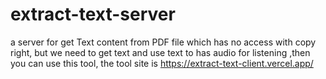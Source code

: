 # extract-text-server
a server for get Text content from PDF file which has no access with copy right, but we need to get text and use text to has audio for listening ,then you can use this tool, the tool site is https://extract-text-client.vercel.app/